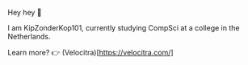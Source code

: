 Hey hey 👋

I am KipZonderKop101, currently studying CompSci at a college in the Netherlands.

Learn more?
👉 (Velocitra)[https://velocitra.com/]

